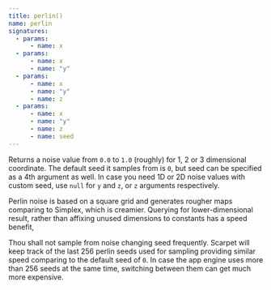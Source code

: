 ```yaml
---
title: perlin()
name: perlin
signatures:
  - params:
      - name: x
  - params:
      - name: x
      - name: "y"
  - params:
      - name: x
      - name: "y"
      - name: z
  - params:
      - name: x
      - name: "y"
      - name: z
      - name: seed
---
```


Returns a noise value from `0.0` to `1.0` (roughly) for 1, 2 or 3 dimensional
coordinate. The default seed it samples from is `0`, but seed can be specified
as a 4th argument as well. In case you need 1D or 2D noise values with custom
seed, use `null` for `y` and `z`, or `z` arguments respectively.

Perlin noise is based on a square grid and generates rougher maps comparing to
Simplex, which is creamier. Querying for lower-dimensional result, rather than
affixing unused dimensions to constants has a speed benefit,

Thou shall not sample from noise changing seed frequently. Scarpet will keep
track of the last 256 perlin seeds used for sampling providing similar speed
comparing to the default seed of `0`. In case the app engine uses more than 256
seeds at the same time, switching between them can get much more expensive.
